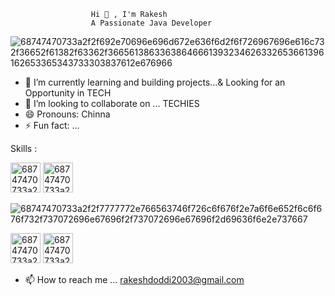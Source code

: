                      Hi 👋 , I'm Rakesh
                      A Passionate Java Developer
![68747470733a2f2f692e70696e696d672e636f6d2f6f726967696e616c732f36652f61382f63362f36656138633638646661393234626332653661396162653365343733303837612e676966](https://github.com/user-attachments/assets/66804e4d-40a9-4fda-9b26-6367bc444aff)


- 🌱 I’m currently learning and building projects...& Looking for an Opportunity in TECH
- 💞️ I’m looking to collaborate on ... TECHIES
- 😄 Pronouns: Chinna
- ⚡ Fun fact: ... 



Skills :


<img width="48" height="48" alt="68747470733a2f2f696d672e69636f6e73382e636f6d2f636f6c6f722f34382f3030303030302f6a6176612d636f666665652d6375702d6c6f676f2e706e67" src="https://github.com/user-attachments/assets/9a522a48-eac3-4c02-ab36-d27a2806b8ca" />

<img width="48" height="48" alt="68747470733a2f2f696d672e69636f6e73382e636f6d2f636f6c6f722f34382f3030303030302f6d7973716c2e706e67" src="https://github.com/user-attachments/assets/87462c17-7088-481d-8872-dcb4e3d617a2" />

![68747470733a2f2f7777772e766563746f726c6f676f2e7a6f6e652f6c6f676f732f737072696e67696f2f737072696e67696f2d69636f6e2e737667](https://github.com/user-attachments/assets/48502eb6-0320-48bf-be29-d15c42c66e45)

<img width="48" height="48" alt="68747470733a2f2f696d672e69636f6e73382e636f6d2f636f6c6f722f34382f3030303030302f68746d6c2d352e706e67" src="https://github.com/user-attachments/assets/08ef5c7c-1686-4266-80c6-7f8f9521bddb" />

<img width="48" height="48" alt="68747470733a2f2f696d672e69636f6e73382e636f6d2f636f6c6f722f34382f3030303030302f637373332e706e67" src="https://github.com/user-attachments/assets/9d193b39-f3ce-4789-a7fd-1af6481aee87" />




- 📫 How to reach me ...
     rakeshdoddi2003@gmail.com


<!---
Rakesh6303-tech/Rakesh6303-tech is a ✨ special ✨ repository because its `README.md` (this file) appears on your GitHub profile.
You can click the Preview link to take a look at your changes.
--->
